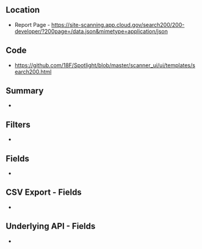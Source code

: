 ## Location

* Report Page - https://site-scanning.app.cloud.gov/search200/200-developer/?200page=/data.json&mimetype=application/json

## Code 

* https://github.com/18F/Spotlight/blob/master/scanner_ui/ui/templates/search200.html

## Summary 

* 


## Filters

* 


## Fields 

* 

## CSV Export - Fields

* 


## Underlying API - Fields

* 
